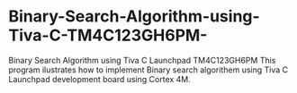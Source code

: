 # Binary-Search-Algorithm-using-Tiva-C-TM4C123GH6PM-
Binary Search Algorithm using Tiva C Launchpad TM4C123GH6PM
This program ilustrates how to implement Binary search algorithem using Tiva C Launchpad development board using Cortex 4M.
